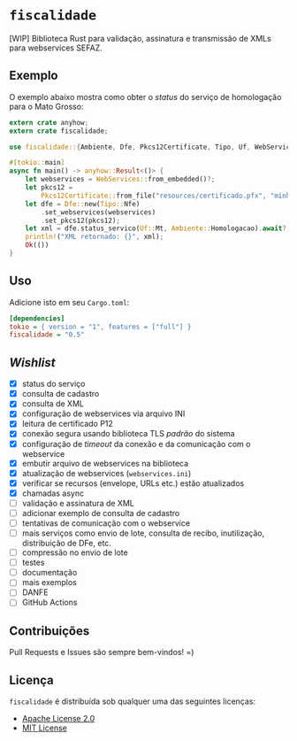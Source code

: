 # `fiscalidade`

[WIP] Biblioteca Rust para validação, assinatura e transmissão de XMLs para
webservices SEFAZ.

## Exemplo

O exemplo abaixo mostra como obter o _status_ do serviço de homologação para o
Mato Grosso:

```rust
extern crate anyhow;
extern crate fiscalidade;

use fiscalidade::{Ambiente, Dfe, Pkcs12Certificate, Tipo, Uf, WebServices};

#[tokio::main]
async fn main() -> anyhow::Result<()> {
    let webservices = WebServices::from_embedded()?;
    let pkcs12 =
        Pkcs12Certificate::from_file("resources/certificado.pfx", "minha-senha-secreta").await?;
    let dfe = Dfe::new(Tipo::Nfe)
        .set_webservices(webservices)
        .set_pkcs12(pkcs12);
    let xml = dfe.status_servico(Uf::Mt, Ambiente::Homologacao).await?;
    println!("XML retornado: {}", xml);
    Ok(())
}
```

## Uso

Adicione isto em seu `Cargo.toml`:

```ini
[dependencies]
tokio = { version = "1", features = ["full"] }
fiscalidade = "0.5"
```

## _Wishlist_

- [x] status do serviço
- [x] consulta de cadastro
- [x] consulta de XML
- [x] configuração de webservices via arquivo INI
- [x] leitura de certificado P12
- [x] conexão segura usando biblioteca TLS _padrão_ do sistema
- [x] configuração de _timeout_ da conexão e da comunicação com o webservice
- [x] embutir arquivo de webservices na biblioteca
- [x] atualização de webservices (`webservices.ini`)
- [x] verificar se recursos (envelope, URLs etc.) estão atualizados
- [x] chamadas async
- [ ] validação e assinatura de XML
- [ ] adicionar exemplo de consulta de cadastro
- [ ] tentativas de comunicação com o webservice
- [ ] mais serviços como envio de lote, consulta de recibo, inutilização,
      distribuição de DFe, etc.
- [ ] compressão no envio de lote
- [ ] testes
- [ ] documentação
- [ ] mais exemplos
- [ ] DANFE
- [ ] GitHub Actions

## Contribuições

Pull Requests e Issues são sempre bem-vindos! =)

## Licença

`fiscalidade` é distribuída sob qualquer uma das seguintes licenças:

- [Apache License 2.0](LICENSE-APACHE)
- [MIT License](LICENSE-MIT)
